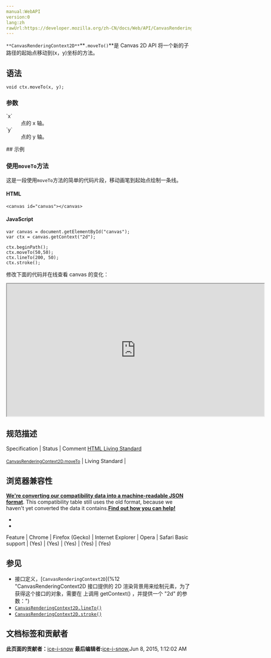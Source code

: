 ```yaml
---
manual:WebAPI
version:0
lang:zh
rawUrl:https://developer.mozilla.org/zh-CN/docs/Web/API/CanvasRenderingContext2D/moveTo
---
```






`**CanvasRenderingContext2D**`**`.moveTo()`**是 Canvas 2D API 将一个新的子路径的起始点移动到(x，y)坐标的方法。


## 语法<a name="语法"></a>

```
void ctx.moveTo(x, y);

```

### 参数<a name="参数"></a>
<dl><dt id=''>`x`</dt><dd>点的 x 轴。</dd><dt id=''>`y`</dt><dd>点的 y 轴。</dd></dl>
## 示例<a name="示例"></a>

### 使用`moveTo`方法<a name="使用_moveTo_方法"></a>


这是一段使用`moveTo`方法的简单的代码片段，移动画笔到起始点绘制一条线。


#### HTML<a name="HTML"></a>

```
<canvas id="canvas"></canvas>
```

#### JavaScript<a name="JavaScript"></a>

```
var canvas = document.getElementById("canvas");
var ctx = canvas.getContext("2d");

ctx.beginPath();
ctx.moveTo(50,50);
ctx.lineTo(200, 50);
ctx.stroke(); 

```


修改下面的代码并在线查看 canvas 的变化：



<iframe src='https://mdn.mozillademos.org/zh-CN/docs/Web/API/CanvasRenderingContext2D/moveTo$samples/Playable_code?revision=813587' width='700' height='360'></iframe>



## 规范描述<a name="规范描述"></a>
Specification | Status | Comment 
[HTML Living Standard<br></br><small>CanvasRenderingContext2D.moveTo</small>](%23671 "") | Living Standard |  


## 浏览器兼容性<a name="浏览器兼容性"></a>


**[We&#39;re converting our compatibility data into a machine-readable JSON format](%3344 "")**. This compatibility table still uses the old format, because we haven&#39;t yet converted the data it contains.**[Find out how you can help!](%3392 "")**


* 
* 
Feature | Chrome | Firefox (Gecko) | Internet Explorer | Opera | Safari 
Basic support | (Yes) | (Yes) | (Yes) | (Yes) | (Yes) 




## 参见<a name="参见"></a>

* 接口定义，[`CanvasRenderingContext2D`](%12 "CanvasRenderingContext2D 接口提供的 2D 渲染背景用来绘制<canvas>元素，为了获得这个接口的对象，需要在 <canvas> 上调用 getContext() ，并提供一个 "2d" 的参数：")
* [`CanvasRenderingContext2D.lineTo()`](%180 "CanvasRenderingContext2D.lineTo() 是 Canvas 2D API 使用直线连接子路径的终点到x，y坐标的方法（并不会真正地绘制）。")
* [`CanvasRenderingContext2D.stroke()`](%4755 "CanvasRenderingContext2D.stroke() 是 Canvas 2D API 使用非零环绕规则，根据当前的画线样式，绘制当前或已经存在的路径的方法。")



## 文档标签和贡献者
**此页面的贡献者：**[ice-i-snow](%4741 "")
**最后编辑者:**[ice-i-snow](%4741 ""),<time>Jun 8, 2015, 1:12:02 AM</time>


